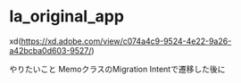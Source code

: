 # la_original_app
xd(https://xd.adobe.com/view/c074a4c9-9524-4e22-9a26-a42bcba0d603-9527/)

やりたいこと
MemoクラスのMigration
Intentで遷移した後に
